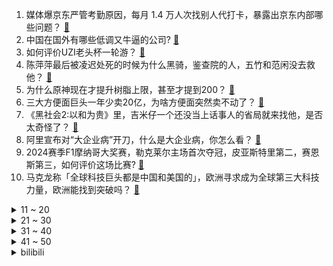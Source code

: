 1. 媒体爆京东严管考勤原因，每月 1.4 万人次找别人代打卡，暴露出京东内部哪些问题？ [:link:](https://www.zhihu.com/question/657219931)
2. 中国在国外有哪些低调又牛逼的公司? [:link:](https://www.zhihu.com/question/656134316)
3. 如何评价UZI老头杯一轮游？ [:link:](https://www.zhihu.com/question/657264170)
4. 陈萍萍最后被凌迟处死的时候为什么黑骑，鉴查院的人，五竹和范闲没去救他？ [:link:](https://www.zhihu.com/question/479320009)
5. 为什么原神现在才提升树脂上限，甚至才提到200？ [:link:](https://www.zhihu.com/question/656807389)
6. 三大方便面巨头一年少卖20亿，为啥方便面突然卖不动了？ [:link:](https://www.zhihu.com/question/657212491)
7. 《黑社会2:以和为贵》里，吉米仔一个还没当上话事人的省局就来找他，是否太奇怪了？ [:link:](https://www.zhihu.com/question/657121835)
8. 阿里宣布对“大企业病”开刀，什么是大企业病，你怎么看？ [:link:](https://www.zhihu.com/question/657212624)
9. 2024赛季F1摩纳哥大奖赛，勒克莱尔主场首次夺冠，皮亚斯特里第二，赛恩斯第三，如何评价这场比赛? [:link:](https://www.zhihu.com/question/657252337)
10. 马克龙称「全球科技巨头都是中国和美国的」，欧洲寻求成为全球第三大科技力量，欧洲能找到突破吗？ [:link:](https://www.zhihu.com/question/657125247)
<details>
<summary>11 ~ 20</summary>

11. 怎么看待美军 3 亿美元造的加沙码头被冲毁了? [:link:](https://www.zhihu.com/question/657216875)
12. 「被家暴 16 次需终身挂粪袋」女子离婚案将开庭，其希望将施暴者罪名改为故意杀人罪，能否获得法庭支持？ [:link:](https://www.zhihu.com/question/657127236)
13. 网传《歌手 2024》第四期补位歌手是孙楠，相比其他歌手他的实力如何？期待他的表现吗？ [:link:](https://www.zhihu.com/question/657219200)
14. 上海迪士尼将启用六级票价结构，新增539元和659元两级票价，将根据预估客流量定价，哪些信息值得关注？ [:link:](https://www.zhihu.com/question/657107582)
15. 刘强东最新发声「凡是长期业绩不好，从来不拼搏的人，不是我的兄弟 」，如何评价此言论？ [:link:](https://www.zhihu.com/question/657136289)
16. 苏联人均粮食产量和进口量都不低，为何苏联群众却面临严重的食物短缺问题？ [:link:](https://www.zhihu.com/question/270183042)
17. 足球比赛中，如果一方的门将被红牌罚下，并且该队已经用完了换人名额，一般会怎样处理？ [:link:](https://www.zhihu.com/question/656622616)
18. 现实中可以劈出刀气吗？哪怕只能延伸半厘米? [:link:](https://www.zhihu.com/question/653556648)
19. 《庆余年》中为什么陈萍萍、林若甫都心甘情愿为范闲铺后路？ [:link:](https://www.zhihu.com/question/657157672)
20. 央视曝光一些加油站加一箱油最多能「偷油」20%，92 号冒充 95 号等，哪些信息值得关注？ [:link:](https://www.zhihu.com/question/657213642)
</details>
<details>
<summary>21 ~ 30</summary>

21. 618 旧家电换新在哪最划算？ [:link:](https://www.zhihu.com/question/657215907)
22. 职场上为什么不能越级汇报？ [:link:](https://www.zhihu.com/question/656147427)
23. 以色列究竟该不该与“哈马斯”进行和谈？ [:link:](https://www.zhihu.com/question/657012498)
24. 有一个国（境）外亲戚是什么体验？ [:link:](https://www.zhihu.com/question/267512200)
25. 如何评价2024CCPC广东邀请赛暨GDCPC广东省赛？ [:link:](https://www.zhihu.com/question/656090137)
26. 为什么十年前的考公热度不如今天？ [:link:](https://www.zhihu.com/question/648964415)
27. 汽车三个月不开会怎么样？ [:link:](https://www.zhihu.com/question/603094071)
28. 专家称要支持 60-70 岁「青年老年人」老年人的求职和工作需要，你怎么看？ [:link:](https://www.zhihu.com/question/656675954)
29. 如何评价《原神》4.7新深渊幻想真镜剧诗？ [:link:](https://www.zhihu.com/question/656407099)
30. 未来十年，你有什么忠告或者建议？ [:link:](https://www.zhihu.com/question/654361897)
</details>
<details>
<summary>31 ~ 40</summary>

31. 可以送一张你随手拍的照片吗？ [:link:](https://www.zhihu.com/question/647454828)
32. 《绝区零》被捧得这么高，公测后会不会出大问题？ [:link:](https://www.zhihu.com/question/657013221)
33. 如何评价2024CCPC福州邀请赛暨福建省赛? [:link:](https://www.zhihu.com/question/656919810)
34. 有哪些必须要懂两门语言才能听懂的笑话？ [:link:](https://www.zhihu.com/question/655049205)
35. 如何解读 Yann LeCun 5 月 23 日的推文建议学生不要在大模型方向工作？ [:link:](https://www.zhihu.com/question/656903686)
36. 如何评价电视剧《庆余年第二季》第 21-22 集？ [:link:](https://www.zhihu.com/question/657247340)
37. 如何看待xiye疑似加入TES成为中路专职教练，你觉得今年的TES有机会夺冠吗？ [:link:](https://www.zhihu.com/question/657209324)
38. 图们江的入海口对东北有什么意义? [:link:](https://www.zhihu.com/question/55964749)
39. 最近看书刷题感觉自己的眼睛很疲惫，有什么性能较强且不卡顿的读写本适合学生日常学习？ [:link:](https://www.zhihu.com/question/654162995)
40. 如何评价电视剧《庆余年第二季》第 23 集？ [:link:](https://www.zhihu.com/question/657247455)
</details>
<details>
<summary>41 ~ 50</summary>

41. 英伟达股价再创新高，市值达26231亿美元，超亚马逊与特斯拉之和，华尔街上调目标价，哪些信息值得关注？ [:link:](https://www.zhihu.com/question/657107587)
42. 马斯克称 AI 将取代所有岗位，未来我们可能都不需要工作了，你认同吗？有哪些岗位 AI 难以替代？ [:link:](https://www.zhihu.com/question/657160396)
43. 关于马化腾，有哪些有趣的故事？ [:link:](https://www.zhihu.com/question/19553979)
44. 如何评价2024CCPC济南邀请赛暨山东省赛？ [:link:](https://www.zhihu.com/question/655020067)
45. 特拉维夫等以色列中部地区拉响防空警报，巴以局势现在状况如何？ [:link:](https://www.zhihu.com/question/657247580)
46. 端午假期火车票开售，国内游出游人次同比翻番，暑期文旅预订单量已同比增长 63%，哪些信息值得关注？ [:link:](https://www.zhihu.com/question/657136022)
47. 男生真的可以一直爱一个女生吗？ [:link:](https://www.zhihu.com/question/372544195)
48. 你觉得被严重高估的作家和作品？ [:link:](https://www.zhihu.com/question/655032779)
49. 以军缩小在拉法以东部队的规模，释放出哪些信号？对巴以局势有哪些影响？ [:link:](https://www.zhihu.com/question/657234387)
50. 碇真嗣和明日香婚后生活会是什么样的？ [:link:](https://www.zhihu.com/question/53233204)
</details><details>
<summary>bilibili</summary>

</details>